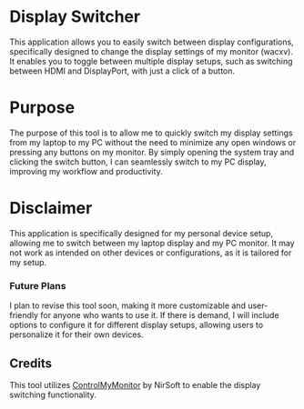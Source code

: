 # Display Switcher
This application allows you to easily switch between display configurations, specifically designed to change the display settings of my monitor (wacxv). It enables you to toggle between multiple display setups, such as switching between HDMI and DisplayPort, with just a click of a button.

# Purpose
The purpose of this tool is to allow me to quickly switch my display settings from my laptop to my PC without the need to minimize any open windows or pressing any buttons on my monitor. By simply opening the system tray and clicking the switch button, I can seamlessly switch to my PC display, improving my workflow and productivity.

# Disclaimer
This application is specifically designed for my personal device setup, allowing me to switch between my laptop display and my PC monitor. It may not work as intended on other devices or configurations, as it is tailored for my setup.

### Future Plans
I plan to revise this tool soon, making it more customizable and user-friendly for anyone who wants to use it. If there is demand, I will include options to configure it for different display setups, allowing users to personalize it for their own devices.

## Credits
This tool utilizes [ControlMyMonitor](https://www.nirsoft.net/utils/control_my_monitor.html) by NirSoft to enable the display switching functionality.

